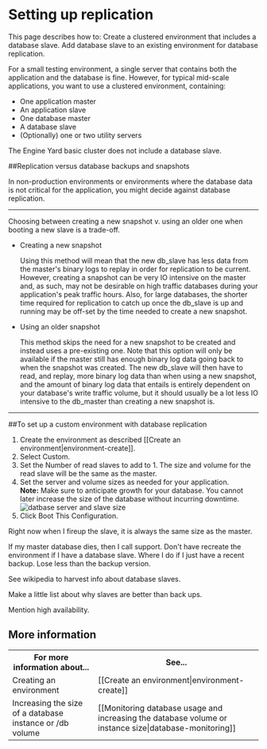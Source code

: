 # Setting up replication

This page describes how to: 
Create a clustered environment that includes a database slave.
Add database slave to an existing environment for database replication.

For a small testing environment, a single server that contains both the application and the database is fine. 
However, for typical mid-scale applications, you want to use a clustered environment, containing:

* One application master
* An application slave
* One database master
* A database slave
* (Optionally) one or two utility servers

The Engine Yard basic cluster does not include a database slave. 

##Replication versus database backups and snapshots

In non-production environments or environments where the database data is not critical for the application, you might decide against database replication.

---
<!-- Erik Jones writes -->

Choosing between creating a new snapshot v. using an older one when booting a new slave is a trade-off.

* Creating a new snapshot  

    Using this method will mean that the new db_slave has less data from the master's binary logs to replay in order for replication to be current.  However, creating a snapshot can be very IO intensive on the master and, as such, may not be desirable on high traffic databases during your application's peak traffic hours.  Also, for large databases, the shorter time required for replication to catch up once the db_slave is up and running may be off-set by the time needed to create a new snapshot.

* Using an older snapshot

    This method skips the need for a new snapshot to be created and instead uses a pre-existing one.  Note that this option will only be available if the master still has enough binary log data going back to when the snapshot was created.  The new db_slave will then have to read, and replay, more binary log data than when using a new snapshot, and the amount of binary log data that entails is entirely dependent on your database's write traffic volume, but it should usually be a lot less IO intensive to the db_master than creating a new snapshot is.

---

##To set up a custom environment with database replication

1. Create the environment as described [[Create an environment|environment-create]].
2. Select Custom.
3. Set the Number of read slaves to add to 1.
    The size and volume for the read slave will be the same as the master.
3. Set the server and volume sizes as needed for your application.  
    **Note:** Make sure to anticipate growth for your database. You cannot later increase the size of the database without incurring downtime.
    ![datbase server and slave size](image/db_server_n_slave.png)
4. Click Boot This Configuration.

Right now when I fireup the slave, it is always the same size as the master.

If my master database dies, then I call support.
Don't have recreate the environment if I have a database slave. Where I do if I just have a recent backup.
Lose less than the backup version.

See wikipedia to harvest info about database slaves. 

Make a little list about why slaves are better than back ups.

Mention high availability.
       


<h2 id="topic5"> More information</h2>

<table>
  <tr>
    <th>For more information about...</th><th>See...</th>
  </tr>
  <tr>
    <td>Creating an environment</td><td>[[Create an environment|environment-create]]</td>
  </tr>
  <tr>
    <td>Increasing the size of a database instance or /db volume</td><td>[[Monitoring database usage and increasing the database volume or instance size|database-monitoring]]</td>
  </tr> 
</table>


[1]: #topic1        "topic1"
[2]: #topic2        "topic2"
[3]: #topic3        "topic3"
